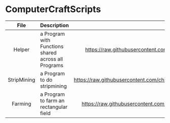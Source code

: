 # ComputerCraftScripts

| File | Description | Downloadlink |
| :--: | :---------- | -----------: |
| Helper | a Program with Functions shared across all Programs | https://raw.githubusercontent.com/chibbi/ComputerCraftScripts/main/Helper.lua |
| StripMining | a Program to do stripmining | https://raw.githubusercontent.com/chibbi/ComputerCraftScripts/main/StripMining.lua |
| Farming | a Program to farm an rectangular field | https://raw.githubusercontent.com/chibbi/ComputerCraftScripts/main/Farming.lua |